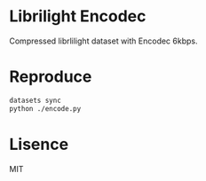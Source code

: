 # Librilight Encodec

Compressed librlilight dataset with Encodec 6kbps.

# Reproduce

```bash
datasets sync
python ./encode.py
```

# Lisence

MIT
